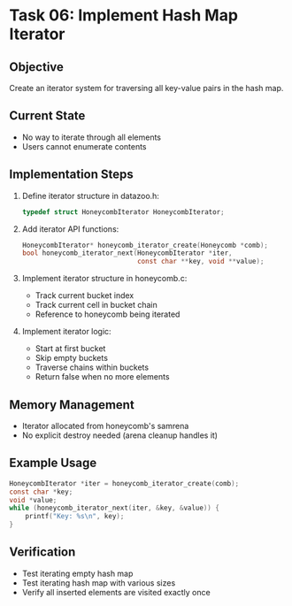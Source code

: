 # Task 06: Implement Hash Map Iterator

## Objective
Create an iterator system for traversing all key-value pairs in the hash map.

## Current State
- No way to iterate through all elements
- Users cannot enumerate contents

## Implementation Steps
1. Define iterator structure in datazoo.h:
   ```c
   typedef struct HoneycombIterator HoneycombIterator;
   ```

2. Add iterator API functions:
   ```c
   HoneycombIterator* honeycomb_iterator_create(Honeycomb *comb);
   bool honeycomb_iterator_next(HoneycombIterator *iter, 
                                const char **key, void **value);
   ```

3. Implement iterator structure in honeycomb.c:
   - Track current bucket index
   - Track current cell in bucket chain
   - Reference to honeycomb being iterated

4. Implement iterator logic:
   - Start at first bucket
   - Skip empty buckets
   - Traverse chains within buckets
   - Return false when no more elements

## Memory Management
- Iterator allocated from honeycomb's samrena
- No explicit destroy needed (arena cleanup handles it)

## Example Usage
```c
HoneycombIterator *iter = honeycomb_iterator_create(comb);
const char *key;
void *value;
while (honeycomb_iterator_next(iter, &key, &value)) {
    printf("Key: %s\n", key);
}
```

## Verification
- Test iterating empty hash map
- Test iterating hash map with various sizes
- Verify all inserted elements are visited exactly once